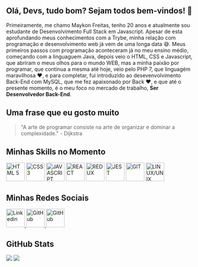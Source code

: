 ## Olá, Devs, tudo bom? Sejam todos bem-vindos!  👋

Primeiramente, me chamo Maykon Freitas, tenho 20 anos e atualmente sou estudante de Desenvolvimento Full Stack em Javascript. Apesar de esta aprofundando meus conhecimentos com a Trybe, minha relação com programação e desenvolvimento web já vem de uma longa data 😅. Meus primeiros passos com programação aconteceram já no meu ensino médio, começando com a linguaguem Java, depois veio o HTML, CSS e Javascript, que abriram o meus olhos para o mundo WEB, mas a minha paixão por programar, que continua a mesma até hoje, veio pelo PHP 7, que linguagém maravilhosa ❤️, e para completar, fui introduzido ao desevenvolvimento Back-End com MySQL, que me fez apaixonado por Back ❤️, e que até o presente momento, é o meu foco no mercado de trabalho, **Ser Desenvolvedor Back-End**.

## Uma frase que eu gosto muito
> "A arte de programar consiste na arte de organizar e dominar a complexidade." - Dijkstra

## Minhas Skills no Momento
<div>
<img  src="https://camo.githubusercontent.com/89a4f052af35af3ae91139b0da6496483e00d4fb645589fc4d26cf95b42f8454/68747470733a2f2f63646e2e6a7364656c6976722e6e65742f67682f64657669636f6e732f64657669636f6e2f69636f6e732f68746d6c352f68746d6c352d706c61696e2d776f72646d61726b2e737667" height="50" alt="HTML 5">
<img src="https://camo.githubusercontent.com/b3ce9472d369cacc72c37b7be98298b051836c138eada89587178fbd41939043/68747470733a2f2f63646e2e6a7364656c6976722e6e65742f67682f64657669636f6e732f64657669636f6e2f69636f6e732f637373332f637373332d706c61696e2d776f72646d61726b2e737667" height="50" alt="CSS 3">
<img src="https://camo.githubusercontent.com/442c452cb73752bb1914ce03fce2017056d651a2099696b8594ddf5ccc74825e/68747470733a2f2f63646e2e6a7364656c6976722e6e65742f67682f64657669636f6e732f64657669636f6e2f69636f6e732f6a6176617363726970742f6a6176617363726970742d6f726967696e616c2e737667" height="50" alt="JAVASCRIPT">
<img src="https://camo.githubusercontent.com/e84431cfbd9f7c44b1c20da1dde8ad407cbc31174844a428074d1e3b43faab8b/68747470733a2f2f63646e2e6a7364656c6976722e6e65742f67682f64657669636f6e732f64657669636f6e2f69636f6e732f72656163742f72656163742d6f726967696e616c2d776f72646d61726b2e737667" height="50" alt="REACT">
<img src="https://camo.githubusercontent.com/2b6b50702c658cdfcf440cef1eb88c7e0e5a16ce0eb6ab8bc933da7697c12213/68747470733a2f2f63646e2e6a7364656c6976722e6e65742f67682f64657669636f6e732f64657669636f6e2f69636f6e732f72656475782f72656475782d6f726967696e616c2e737667" height="50" alt="REDUX">
<img src="https://camo.githubusercontent.com/fd37a0ed465d6e14411705324a0d21739377f54ab6d0ae146c68fca8777e16c7/68747470733a2f2f63646e2e6a7364656c6976722e6e65742f67682f64657669636f6e732f64657669636f6e2f69636f6e732f6a6573742f6a6573742d706c61696e2e737667" height="50" alt="JEST">
<img src="https://camo.githubusercontent.com/dc9e7e657b4cd5ba7d819d1a9ce61434bd0ddbb94287d7476b186bd783b62279/68747470733a2f2f63646e2e6a7364656c6976722e6e65742f67682f64657669636f6e732f64657669636f6e2f69636f6e732f6769742f6769742d6f726967696e616c2e737667" height="50" alt="GIT">
<img src="https://camo.githubusercontent.com/5827f82f2c2d9c5bad33de64e073659d1a57032b31009b8127189be6876916d4/68747470733a2f2f63646e2e6a7364656c6976722e6e65742f67682f64657669636f6e732f64657669636f6e2f69636f6e732f6c696e75782f6c696e75782d6f726967696e616c2e737667" height="50" alt="LINUX/UNIX">
</div>

## Minhas Redes Sociais

<div>
  <a href="https://www.linkedin.com/in/maykon-freitas-534b4222a/">
    <img src="https://upload.wikimedia.org/wikipedia/commons/thumb/f/f8/LinkedIn_icon_circle.svg/2048px-LinkedIn_icon_circle.svg.png" height="50" alt="Linkedin">
  </a>
  <a href="https://github.com/MaykonFreitas17">
    <img src="https://cdn4.iconfinder.com/data/icons/iconsimple-logotypes/512/github-512.png" height="50" alt="GitHub">
  </a>
  <a href="https://www.instagram.com/maykon_freitas17/">
    <img src="https://upload.wikimedia.org/wikipedia/commons/thumb/a/a5/Instagram_icon.png/2048px-Instagram_icon.png" height="50" alt="GitHub">
  </a>
</div>

## GitHub Stats
<div>
  <img src="https://github-readme-stats.vercel.app/api?username=MaykonFreitas17">
  <img src="https://github-readme-stats.vercel.app/api/top-langs/?username=MaykonFreitas17"
</div>

<!--
**MaykonFreitas17/MaykonFreitas17** is a ✨ _special_ ✨ repository because its `README.md` (this file) appears on your GitHub profile.

Here are some ideas to get you started:

- 🔭 I’m currently working on ...
- 🌱 I’m currently learning ...
- 👯 I’m looking to collaborate on ...
- 🤔 I’m looking for help with ...
- 💬 Ask me about ...
- 📫 How to reach me: ...
- 😄 Pronouns: ...
- ⚡ Fun fact: ...
-->
